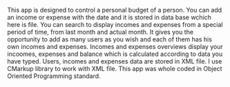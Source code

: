 This app is designed to control a personal budget of a person.
You can add an income or expense with the date and it is stored in data base wchich here is file. 
You can search to display incomes and expenses from a special period of time, from last month and actual month.
It gives you the opportunity to add as many users as you wish and each of them has his own incomes and expenses.
Incomes and expenses overviews display your incoomes, expenses and balance which is calculated according to data you have typed.
Users, incomes and expenses data are stored in XML file.
I use CMarkup library to work with XML file. 
This app was whole coded in Object Oriented Programming standard.
